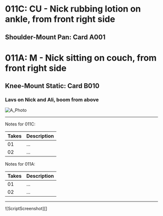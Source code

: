 # 011C: CU - Nick rubbing lotion on ankle, from front right side
## Shoulder-Mount Pan: Card A001

# 011A: M - Nick sitting on couch, from front right side
## Knee-Mount Static: Card B010

### Lavs on Nick and Ali, boom from above

![A_Photo][]

----

Notes for 011C: 

| Takes | Description |
|:---|:----|
| 01 | ... |
| 02 | ... |

Notes for 011A: 

| Takes | Description |
|:---|:----|
| 01 | ... |
| 02 | ... |

----

![ScriptScreenshot][]


[A_Photo]: images/11C11A.JPG